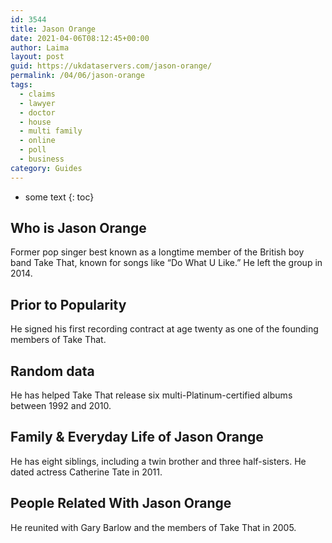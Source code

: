```yaml
---
id: 3544
title: Jason Orange
date: 2021-04-06T08:12:45+00:00
author: Laima
layout: post
guid: https://ukdataservers.com/jason-orange/
permalink: /04/06/jason-orange
tags:
  - claims
  - lawyer
  - doctor
  - house
  - multi family
  - online
  - poll
  - business
category: Guides
---
```


* some text
{: toc}


## Who is Jason Orange
                  
                  
                  
Former pop singer best known as a longtime member of the British boy band Take That, known for songs like &#8220;Do What U Like.&#8221; He left the group in 2014. 
                  
              
            
              
            
                
                
                
## Prior to Popularity
                  
                  
                  
He signed his first recording contract at age twenty as one of the founding members of Take That.
                  
              
            
              
            
                
                
                
## Random data
                  
                  
                  
He has helped Take That release six multi-Platinum-certified albums between 1992 and 2010.
                  
              
            
              
            
                
                
                
## Family & Everyday Life of Jason Orange
                  
                  
                  
He has eight siblings, including a twin brother and three half-sisters. He dated actress Catherine Tate in 2011. 
                  
              
            
              
            
                
                
                
## People Related With Jason Orange
                  
                  
                  
He reunited with Gary Barlow and the members of Take That in 2005.
                  
              
            
              
            
                
              
            
              
              
            
            
              
            
          
          
          